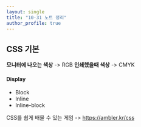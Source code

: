 ```yaml
---
layout: single
title: "10-31 노트 정리"
author_profile: true
---
```


## CSS 기본

**모니터에 나오는 색상** -> RGB
**인쇄헸을때 색상** -> CMYK

#### Display
- Block
- Inline
- Inline-block

CSS를 쉽게 배울 수 있는 게임 -> https://ambler.kr/css